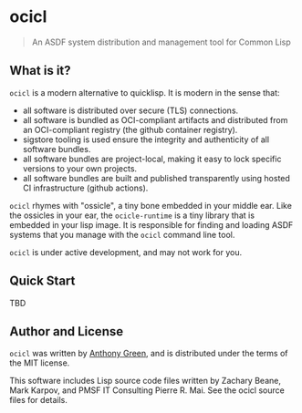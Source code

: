 # ocicl
> An ASDF system distribution and management tool for Common Lisp

What is it?
------------
``ocicl`` is a modern alternative to quicklisp.  It is modern in the sense that:
* all software is distributed over secure (TLS) connections.
* all software is bundled as OCI-compliant artifacts and distributed from an OCI-compliant registry (the github container registry).
* sigstore tooling is used ensure the integrity and authenticity of all software bundles.
* all software bundles are project-local, making it easy to lock specific versions to your own projects.
* all software bundles are built and published transparently using hosted CI infrastructure (github actions).

``ocicl`` rhymes with "ossicle", a tiny bone embedded in your middle
ear.  Like the ossicles in your ear, the ``ocicle-runtime`` is a tiny
library that is embedded in your lisp image.  It is responsible for
finding and loading ASDF systems that you manage with the ``ocicl``
command line tool.

``ocicl`` is under active development, and may not work for you.

Quick Start
------------

TBD

Author and License
-------------------

``ocicl`` was written by [Anthony Green](https://github.com/atgreen),
and is distributed under the terms of the MIT license.

This software includes Lisp source code files written by Zachary
Beane, Mark Karpov, and PMSF IT Consulting Pierre R. Mai.  See the
ocicl source files for details.
